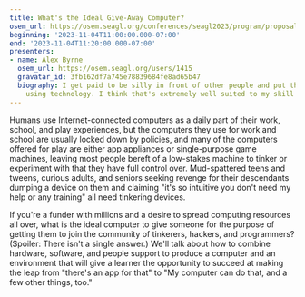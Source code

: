 ```yaml
---
title: What's the Ideal Give-Away Computer?
osem_url: https://osem.seagl.org/conferences/seagl2023/program/proposals/936
beginning: '2023-11-04T11:00:00.000-07:00'
end: '2023-11-04T11:20:00.000-07:00'
presenters:
- name: Alex Byrne
  osem_url: https://osem.seagl.org/users/1415
  gravatar_id: 3fb162df7a745e78839684fe8ad65b47
  biography: I get paid to be silly in front of other people and put them at ease
    using technology. I think that's extremely well suited to my skill set.
---
```


Humans use Internet-connected computers as a daily part of their work, school, and play experiences, but the computers they use for work and school are usually locked down by policies, and many of the computers offered for play are either app appliances or single-purpose game machines, leaving most people bereft of a low-stakes machine to tinker or experiment with that they have full control over. Mud-spattered teens and tweens, curious adults, and seniors seeking revenge for their descendants dumping a device on them and claiming "it's so intuitive you don't need my help or any training" all need tinkering devices.

If you're a funder with millions and a desire to spread computing resources all over, what is the ideal computer to give someone for the purpose of getting them to join the community of tinkerers, hackers, and programmers? (Spoiler: There isn't a single answer.) We'll talk about how to combine hardware, software, and people support to produce a computer and an environment that will give a learner the opportunity to succeed at making the leap from "there's an app for that" to "My computer can do that, and a few other things, too."
